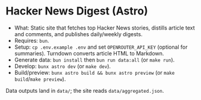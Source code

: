 # Hacker News Digest (Astro)

- What: Static site that fetches top Hacker News stories, distills article text and comments, and publishes daily/weekly digests.
- Requires: `bun`.
- Setup: `cp .env.example .env` and set `OPENROUTER_API_KEY` (optional for summaries). Turndown converts article HTML to Markdown.
- Generate data: `bun install` then `bun run data:all` (or `make run`).
- Develop: `bunx astro dev` (or `make dev`).
- Build/preview: `bunx astro build && bunx astro preview` (or `make build`/`make preview`).

Data outputs land in `data/`; the site reads `data/aggregated.json`.
